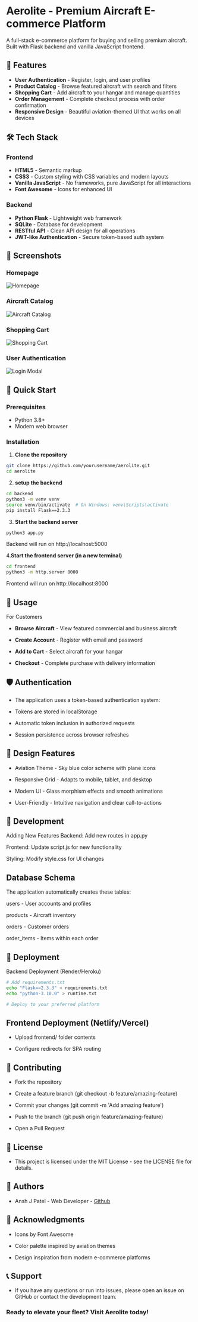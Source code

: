 # Aerolite - Premium Aircraft E-commerce Platform

A full-stack e-commerce platform for buying and selling premium aircraft. Built with Flask backend and vanilla JavaScript frontend.

## 🚀 Features

- **User Authentication** - Register, login, and user profiles
- **Product Catalog** - Browse featured aircraft with search and filters
- **Shopping Cart** - Add aircraft to your hangar and manage quantities
- **Order Management** - Complete checkout process with order confirmation
- **Responsive Design** - Beautiful aviation-themed UI that works on all devices

## 🛠️ Tech Stack

### Frontend
- **HTML5** - Semantic markup
- **CSS3** - Custom styling with CSS variables and modern layouts
- **Vanilla JavaScript** - No frameworks, pure JavaScript for all interactions
- **Font Awesome** - Icons for enhanced UI

### Backend
- **Python Flask** - Lightweight web framework
- **SQLite** - Database for development
- **RESTful API** - Clean API design for all operations
- **JWT-like Authentication** - Secure token-based auth system

## 📸 Screenshots

### Homepage
![Homepage](./screenshots/homepage.png)

### Aircraft Catalog
![Aircraft Catalog](./screenshots/catalog.png)

### Shopping Cart
![Shopping Cart](./screenshots/cart.png)

### User Authentication
![Login Modal](./screenshots/login.png)

## 🚀 Quick Start

### Prerequisites
- Python 3.8+
- Modern web browser

### Installation

1. **Clone the repository**
```bash
git clone https://github.com/yourusername/aerolite.git
cd aerolite
```

2. **setup the backend**
```bash
cd backend
python3 -m venv venv
source venv/bin/activate  # On Windows: venv\Scripts\activate
pip install Flask==2.3.3
```

3. **Start the backend server**
```bash
python3 app.py
```
Backend will run on http://localhost:5000

4.**Start the frontend server (in a new terminal)**
```bash
cd frontend
python3 -m http.server 8000
```
Frontend will run on http://localhost:8000


## 🎯 Usage
For Customers
- **Browse Aircraft** - View featured commercial and business aircraft

- **Create Account** - Register with email and password

- **Add to Cart** - Select aircraft for your hangar

- **Checkout** - Complete purchase with delivery information

## 🛡️ Authentication
- The application uses a token-based authentication system:

- Tokens are stored in localStorage

- Automatic token inclusion in authorized requests

- Session persistence across browser refreshes


## 🎨 Design Features
- Aviation Theme - Sky blue color scheme with plane icons

- Responsive Grid - Adapts to mobile, tablet, and desktop

- Modern UI - Glass morphism effects and smooth animations

- User-Friendly - Intuitive navigation and clear call-to-actions

## 🔄 Development
Adding New Features
Backend: Add new routes in app.py

Frontend: Update script.js for new functionality

Styling: Modify style.css for UI changes

## Database Schema
The application automatically creates these tables:

users - User accounts and profiles

products - Aircraft inventory

orders - Customer orders

order_items - Items within each order

## 🚀 Deployment
Backend Deployment (Render/Heroku)
```bash
# Add requirements.txt
echo "Flask==2.3.3" > requirements.txt
echo "python-3.10.0" > runtime.txt

# Deploy to your preferred platform
```
## Frontend Deployment (Netlify/Vercel)
- Upload frontend/ folder contents

- Configure redirects for SPA routing

## 🤝 Contributing
- Fork the repository

- Create a feature branch (git checkout -b feature/amazing-feature)

- Commit your changes (git commit -m 'Add amazing feature')

- Push to the branch (git push origin feature/amazing-feature)

- Open a Pull Request

## 📝 License
- This project is licensed under the MIT License - see the LICENSE file for details.

## 👥 Authors
- Ansh J Patel - Web Developer - [Github](https://github.com/Patel-anshj1022)

## 🙏 Acknowledgments
- Icons by Font Awesome

- Color palette inspired by aviation themes

- Design inspiration from modern e-commerce platforms

## 📞 Support
- If you have any questions or run into issues, please open an issue on GitHub or contact the development team.

### Ready to elevate your fleet? Visit Aerolite today!
